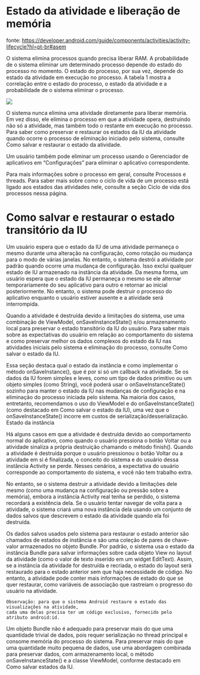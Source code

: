 # Estado da atividade e liberação de memória

fonte: https://developer.android.com/guide/components/activities/activity-lifecycle?hl=pt-br#asem

O sistema elimina processos quando precisa liberar RAM. A probabilidade de o sistema eliminar um determinado processo depende do estado do processo no momento. O estado do processo, por sua vez, depende do estado da atividade em execução no processo. A tabela 1 mostra a correlação entre o estado do processo, o estado da atividade e a probabilidade de o sistema eliminar o processo. 

<image src="https://github.com/shnonomura/diarioProgramacao/blob/master/imagem/ciclo%20de%20vida%20e%20estado%20da%20atividade.JPG">

O sistema nunca elimina uma atividade diretamente para liberar memória. Em vez disso, ele elimina o processo em que a atividade opera, destruindo não só a atividade, mas também todo o restante em execução no processo. Para saber como preservar e restaurar os estados da IU da atividade quando ocorre o processo de eliminação iniciado pelo sistema, consulte Como salvar e restaurar o estado da atividade.

Um usuário também pode eliminar um processo usando o Gerenciador de aplicativos em “Configurações” para eliminar o aplicativo correspondente.

Para mais informações sobre o processo em geral, consulte Processos e threads. Para saber mais sobre como o ciclo de vida de um processo está ligado aos estados das atividades nele, consulte a seção Ciclo de vida dos processos nessa página. 

# Como salvar e restaurar o estado transitório da IU

Um usuário espera que o estado da IU de uma atividade permaneça o mesmo durante uma alteração na configuração, como rotação ou mudança para o modo de várias janelas. No entanto, o sistema destrói a atividade por padrão quando ocorre uma mudança de configuração. Isso exclui qualquer estado de IU armazenado na instância da atividade. Da mesma forma, um usuário espera que o estado da IU permaneça o mesmo se ele alternar temporariamente do seu aplicativo para outro e retornar ao inicial posteriormente. No entanto, o sistema pode destruir o processo do aplicativo enquanto o usuário estiver ausente e a atividade será interrompida.

Quando a atividade é destruída devido a limitações do sistema, use uma combinação de ViewModel, onSaveInstanceState() e/ou armazenamento local para preservar o estado transitório da IU do usuário. Para saber mais sobre as expectativas do usuário em relação ao comportamento do sistema e como preservar melhor os dados complexos do estado da IU nas atividades iniciais pelo sistema e eliminação do processo, consulte Como salvar o estado da IU.

Essa seção destaca qual o estado da instância e como implementar o método onSaveInstance(), que é por si só um callback na atividade. Se os dados da IU forem simples e leves, como um tipo de dados primitivo ou um objeto simples (como String), você poderá usar o onSaveInstanceState() sozinho para manter o estado da IU nas mudanças de configuração e na eliminação do processo iniciada pelo sistema. Na maioria dos casos, entretanto, recomendamos o uso do ViewModel e do onSaveInstanceState() (como destacado em Como salvar o estado da IU), uma vez que o onSaveInstanceState() incorre em custos de serialização/desserialização.
Estado da instância

Há alguns casos em que a atividade é destruída devido ao comportamento normal do aplicativo, como quando o usuário pressiona o botão Voltar ou a atividade sinaliza a própria destruição chamando o método finish(). Quando a atividade é destruída porque o usuário pressionou o botão Voltar ou a atividade em si é finalizada, o conceito do sistema e do usuário dessa instância Activity se perde. Nesses cenários, a expectativa do usuário corresponde ao comportamento do sistema, e você não tem trabalho extra.

No entanto, se o sistema destruir a atividade devido a limitações dele mesmo (como uma mudança na configuração ou pressão sobre a memória), embora a instância Activity real tenha se perdido, o sistema recordará a existência dela. Se o usuário tentar navegar de volta para a atividade, o sistema criará uma nova instância dela usando um conjunto de dados salvos que descrevem o estado da atividade quando ela foi destruída.

Os dados salvos usados pelo sistema para restaurar o estado anterior são chamados de estados de instância e são uma coleção de pares de chave-valor armazenados no objeto Bundle. Por padrão, o sistema usa o estado da instância Bundle para salvar informações sobre cada objeto View no layout da atividade (como o valor de texto inserido em um widget EditText). Assim, se a instância da atividade for destruída e recriada, o estado do layout será restaurado para o estado anterior sem que haja necessidade de código. No entanto, a atividade pode conter mais informações de estado do que se quer restaurar, como variáveis de associação que rastreiam o progresso do usuário na atividade.

	Observação: para que o sistema Android restaure o estado das visualizações na atividade, 
	cada uma delas precisa ter um código exclusivo, fornecido pelo atributo android:id.	

Um objeto Bundle não é adequado para preservar mais do que uma quantidade trivial de dados, pois requer serialização no thread principal e consome memória do processo do sistema. Para preservar mais do que uma quantidade muito pequena de dados, use uma abordagem combinada para preservar dados, com armazenamento local, o método onSaveInstanceState() e a classe ViewModel, conforme destacado em Como salvar estados da IU. 